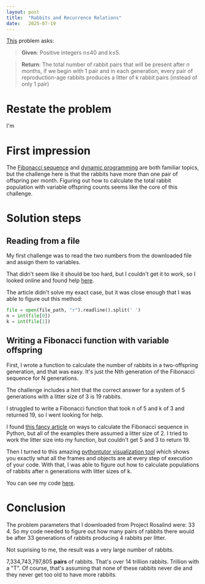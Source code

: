 ```yaml
---
layout: post
title:  "Rabbits and Recurrence Relations"
date:   2025-07-19
---
```


[This](https://rosalind.info/problems/fib/) problem asks:

> **Given**: Positive integers n≤40 and k≤5.

> **Return**: The total number of rabbit pairs that will be present after n months, if we begin with 1 pair and in each generation, every pair of reproduction-age rabbits produces a litter of k rabbit pairs (instead of only 1 pair)

<!--break-->

# Restate the problem

I'm

# First impression
The [Fibonacci sequence](https://rosalind.info/glossary/fibonacci-sequence/) and 
[dynamic programming](https://rosalind.info/glossary/dynamic-programming/) are both familiar topics, but the challenge here is that the rabbits have more than one pair of offspring per month. Figuring out how to calculate the total rabbit population with variable offspring counts seems like the core of this challenge.

# Solution steps
## Reading from a file
My first challenge was to read the two numbers from the downloaded file and assign them to variables.

That didn't seem like it should be too hard, but I couldn't get it to work, so I looked online and found help [here](https://scipython.com/books/book2/chapter-2-the-core-python-language-i/examples/reading-numbers-from-a-file/).

The article didn't solve my exact case, but it was close enough that I was able to figure out this method:

```python 
file = open(file_path, "r").readline().split(' ')
n = int(file[0])
k = int(file[1])
```

## Writing a Fibonacci function with variable offspring
First, I wrote a function to calculate the number of rabbits in a two-offspring generation, and that was easy.
It's just the Nth generation of the Fibonacci sequence for N generations.

The challenge includes a hint that the correct answer for a system of 5 generations with a litter size of 3 is 19 rabbits.

I struggled to write a Fibonacci function that took n of 5 and k of 3 and returned 19, so I went looking for help.

I found [this fancy article](https://blog.devgenius.io/interpreting-fibonacci-series-in-python-9e373470885b) on ways to calculate the Fibonacci sequence in Python, but all of the
examples there assumed a litter size of 2. I tried to work the litter size into my function, but couldn't get 5 and 3 to return 19.

Then I turned to this amazing [pythontutor visualization tool](https://pythontutor.com/render.html#code=def%20fib%28n,%20k%29%3A%0A%20%20%20%20prev1,%20prev2%20%3D%201,%201%0A%20%20%20%20for%20i%20in%20range%282,%20n%29%3A%0A%20%20%20%20%20%20%20%20current%20%3D%20prev1%20%2B%20k%20*%20prev2%0A%20%20%20%20%20%20%20%20prev2%20%3D%20prev1%0A%20%20%20%20%20%20%20%20prev1%20%3D%20current%0A%20%20%20%20return%20current%0Aprint%28fib%285,%203%29%29&cumulative=false&curInstr=0&heapPrimitives=nevernest&mode=display&origin=opt-frontend.js&py=3&rawInputLstJSON=%5B%5D&textReferences=false)
which shows you exactly what all the frames and objects are at every step of execution of your code. With that, I was able to figure out how to calculate populations
of rabbits after n generations with litter sizes of k.

You can see my code [here](https://github.com/rmbryan71/rosalind/blob/main/solution-code/fib.py).

# Conclusion
The problem parameters that I downloaded from Project Rosalind were: 33 4.
So my code needed to figure out how many pairs of rabbits there would be after 33 generations of rabbits producing 4 rabbits per litter.

Not suprising to me, the result was a very large number of rabbits.

7,334,743,797,805 **pairs** of rabbits. That's over 14 trillion rabbits. Trillion with a "T". Of course, that's assuming that none of these rabbits never die
and they never get too old to have more rabbits.


